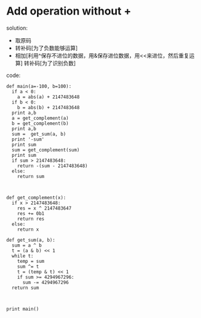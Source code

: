 # Add operation without +

solution:  
- 取原码
- 转补码[为了负数能够运算]
- 相加[利用^保存不进位的数据，用&保存进位数据，用<<来进位，然后重复运算]
 转补码[为了识别负数]

code:

```
def main(a=-100, b=100):
  if a < 0:
    a = abs(a) + 2147483648
  if b < 0:
    b = abs(b) + 2147483648
  print a,b
  a = get_complement(a)
  b = get_complement(b)
  print a,b
  sum =  get_sum(a, b)
  print '-sum'
  print sum
  sum = get_complement(sum)
  print sum
  if sum > 2147483648:
    return -(sum - 2147483648)
  else:
    return sum
    
  

def get_complement(x):
  if x > 2147483648:
    res = x ^ 2147483647
    res += 0b1
    return res
  else:
    return x

def get_sum(a, b):
  sum = a ^ b
  t = (a & b) << 1
  while t:
    temp = sum
    sum ^= t
    t = (temp & t) << 1
    if sum >= 4294967296:
      sum -= 4294967296
  return sum



print main()
```